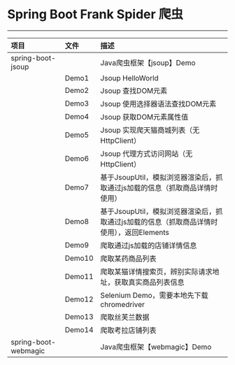 # Spring Boot Frank Spider 爬虫
 - - -
|项目|文件|描述|
|:--|:--|:--|
|spring-boot-jsoup||Java爬虫框架【jsoup】Demo|
||Demo1|Jsoup HelloWorld|
||Demo2|Jsoup 查找DOM元素|
||Demo3|Jsoup 使用选择器语法查找DOM元素|
||Demo4|Jsoup 获取DOM元素属性值|
||Demo5|Jsoup 实现爬天猫商城列表（无HttpClient）|
||Demo6|Jsoup 代理方式访问网站（无HttpClient）|
||Demo7|基于JsoupUtil，模拟浏览器渲染后，抓取通过js加载的信息（抓取商品详情时使用）|
||Demo8|基于JsoupUtil，模拟浏览器渲染后，抓取通过js加载的信息（抓取商品详情时使用），返回Elements|
||Demo9|爬取通过js加载的店铺详情信息|
||Demo10|爬取某药商品列表|
||Demo11|爬取某猫详情搜索页，辨别实际请求地址，获取真实商品列表信息|
||Demo12|Selenium Demo，需要本地先下载chromedriver|
||Demo13|爬取丝芙兰数据|
||Demo14|爬取考拉店铺列表|
|spring-boot-webmagic||Java爬虫框架【webmagic】Demo|


